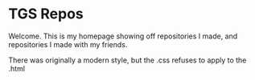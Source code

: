 # TGS Repos

Welcome. This is my homepage showing off repositories I made, and repositories I made with my friends.

There was originally a modern style, but the .css refuses to apply to the .html
